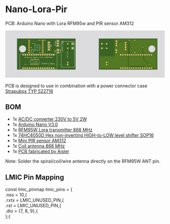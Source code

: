 # Nano-Lora-Pir
PCB: Arduino Nano with Lora RFM95w and PIR sensor AM312 

<picture>
  <img src="https://github.com/bvdbrule/Nano-Lora-PIr/blob/master/Nano-Lora-AM312.jpeg"  alt="Arduino Nano with Lora RFM95W" style="width:auto;">
</picture>

PCB is designed to use in combination with a power connector case <a href="https://www.conrad.nl/p/strapubox-typ-i-stekkerbehuizing-37-x-43-x-735-abs-zwart-1-stuks-522716">Strapubox TYP 522716</a>

<H2>BOM</H2>
<UL>
<LI>1x <a href="https://s.click.aliexpress.com/e/2bAT3EjMB">AC/DC converter 230V to 5V 2W</a>
<LI>1x <a href="https://s.click.aliexpress.com/e/oj4uVwhix">Arduino Nano V3.0</a>  
<LI>1x <a href="https://s.click.aliexpress.com/e/PBDM0cXJl">RFM95W Lora transmitter 868 MHz</a>
<LI>1x <a href="https://s.click.aliexpress.com/e/WBSL7YfS3">74HC4050D Hex non-inverting HIGH-to-LOW level shifter SOP16</a>  
<LI>1x <a href="https://s.click.aliexpress.com/e/6nBLz9hcr">Mini PIR sensor AM312</a>
<LI>1x <a href="https://s.click.aliexpress.com/e/FeFXT5VVZ">Coil antenna 868 MHz</a>  
<LI>1x <a href="https://aisler.net/p/XXJEPJJO">PCB fabricated by Aisler</a>  
</UL>
Note: Solder the spiral/coil/wire antenna directly on the RFM95W ANT pin.

<H2>LMIC Pin Mapping</H2>
const lmic_pinmap lmic_pins = {<br>
.nss = 10,{<br>
.rxtx = LMIC_UNUSED_PIN,{<br>
.rst = LMIC_UNUSED_PIN,{<br>
.dio = {7, 8, 9},{<br>
};{<br>


